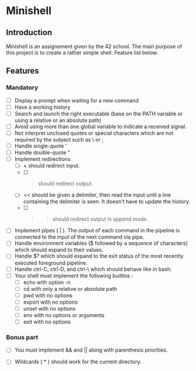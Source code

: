# Minishell

## Introduction

Minishell is an assignement given by the 42 school.
The main purpose of this project is to create a rather simple shell.
Feature list below.

## Features

### Mandatory

- [ ] Display a prompt when waiting for a new command
- [ ] Have a working history
- [ ] Search and launch the right executable (base on the PATH variable or using a relative or an absolute path)
- [ ] Avoid using more than one global variable to indicate a received signal.
- [ ] Not interpret unclosed quotes or special characters which are not required by the subject such as \ or ;
- [ ] Handle single-quote '
- [ ] Handle double-quote "
- [ ] Implement redirections
    - [ ] < should redirect input.
    - [ ] > should redirect output.
    - [ ] << should be given a delimiter, then read the input until a line containing the delimiter is seen. It doesn't have to update the history.
    - [ ] >> should redirect output in append mode.
- [ ] Implement pipes ( | ). The output of each command in the pipeline is connected to the input of the next command via pipe.
- [ ] Handle environment variables ($ followed by a sequence of characters) which should expand to their values.
- [ ] Handle $? which should expand to the exit status of the most recently executed foreground pipeline.
- [ ] Handle ctrl-C, ctrl-D, and ctrl-\ which should behave like in bash.
- [ ] Your shell must implement the following builtins :
    - [ ] echo with option -n 
    - [ ] cd with only a relative or absolute path 
    - [ ] pwd with no options
    - [ ] export with no options
    - [ ] unset with no options
    - [ ] env with no options or arguments
    - [ ] exit with no options

### Bonus part

- [ ] You must implement && and || along with parenthesis priorities.
- [ ] Wildcards ( * ) should work for the current directory.


